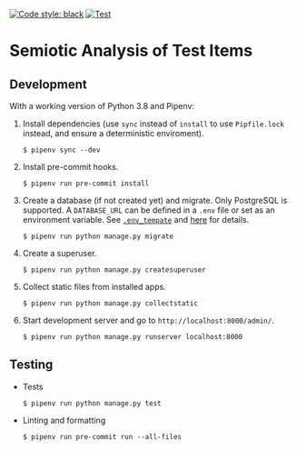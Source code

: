 [![Code style: black](https://img.shields.io/badge/code%20style-black-000000.svg)](https://github.com/psf/black)
[![Test](https://github.com/sul-cidr/sati/workflows/Test/badge.svg)](https://github.com/sul-cidr/sati/actions?query=workflow%3ATest)

# Semiotic Analysis of Test Items


## Development
With a working version of Python 3.8 and Pipenv:

1. Install dependencies (use `sync` instead of `install` to use `Pipfile.lock` instead, and ensure a deterministic enviroment).
	```
	$ pipenv sync --dev
	```

2. Install pre-commit hooks.
	```
	$ pipenv run pre-commit install
	```

3. Create a database (if not created yet) and migrate.  Only PostgreSQL is supported.  A `DATABASE_URL` can be defined in a `.env` file or set as an environment variable. See [`.env_tempate`](.env_template) and [here](https://github.com/kennethreitz/dj-database-url#url-schema) for details.
	```
	$ pipenv run python manage.py migrate
	```

4. Create a superuser.
	```
	$ pipenv run python manage.py createsuperuser
	```

5. Collect static files from installed apps.
	```
	$ pipenv run python manage.py collectstatic
	```

6. Start development server and go to `http://localhost:8000/admin/`.
	```
	$ pipenv run python manage.py runserver localhost:8000
	```

## Testing
- Tests
	```
	$ pipenv run python manage.py test
	```

- Linting and formatting
	```
	$ pipenv run pre-commit run --all-files
	```
